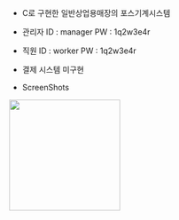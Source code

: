 - C로 구현한 일반상업용매장의 포스기계시스템

- 관리자 ID : manager PW : 1q2w3e4r

- 직원   ID : worker  PW : 1q2w3e4r

- 결제 시스템 미구현

- ScreenShots
<div>
<img width="200" src="https://user-images.githubusercontent.com/44339530/71460145-fa66e080-27ed-11ea-89fe-b535ca237b7f.PNG">
  
</div>
